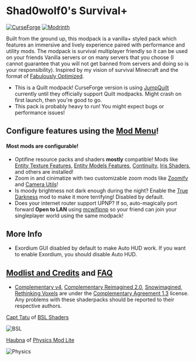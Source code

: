 # Shad0wolf0's Survival+
[![CurseForge](https://cf.way2muchnoise.eu/full_shad0wolf0s-survivalplus_downloads%20on%20CurseForge.svg?badge_style=for_the_badge)](https://www.curseforge.com/minecraft/modpacks/shad0wolf0s-survivalplus)
[![Modrinth](https://img.shields.io/modrinth/dt/shad0wolf0s-survivalplus?color=4&label=Download%20from%20Modrinth&style=for-the-badge)](https://modrinth.com/modpack/shad0wolf0s-survivalplus)

Built from the ground up, this modpack is a vanilla+ styled pack which features an immersive and lively experience paired with performance and utility mods. The modpack is survival multiplayer friendly so it can be used on your friends Vanilla servers or on many servers that you choose (I cannot guarantee that you will not get banned from servers and doing so is your responsibility). Inspired by my vision of survival Minecraft and the format of [Fabulously Optimized](https://modrinth.com/modpack/fabulously-optimized).

- This is a Quilt modpack! CurseForge version is using [JumpQuilt](https://www.curseforge.com/minecraft/mc-mods/jumpquilt) currently until they officially support Quilt modpacks. Might crash on first launch, then you're good to go.
- This pack is probably heavy to run! You might expect bugs or performance issues!

## Configure features using the [Mod Menu](https://modrinth.com/mod/modmenu)!
#### Most mods are configurable!
- Optifine resource packs and shaders **mostly** compatible! Mods like [Entity Texture Features](https://modrinth.com/mod/entitytexturefeatures), [Entity Models Features](https://modrinth.com/mod/entity-model-features), [Continuity](https://modrinth.com/mod/continuity), [Iris Shaders](https://modrinth.com/mod/iris), and others are installed!
- Zoom in and cinimatize with two customizable zoom mods like [Zoomify](https://modrinth.com/mod/zoomify) and [Camera Utils](https://modrinth.com/mod/camera-utils)!
- Is moody brightness not dark enough during the night? Enable the [True Darkness](https://modrinth.com/mod/true-darkness) mod to make it more terrifying! Disabled by default.
- Does your internet router support UPNP? If so, auto-magically port forward **Open to LAN** using [mcwifipnp](https://modrinth.com/mod/mcwifipnp) so your friend can join your singleplayer world using the same modpack!

## More Info
- Exordium GUI disabled by default to make Auto HUD work. If you want to enable Exordium, you should disable Auto HUD.

## [Modlist and Credits](https://github.com/Shad0wolf0/Shad0wolf0s-SurvivalPlus/wiki) and [FAQ](https://github.com/Shad0wolf0/Shad0wolf0s-SurvivalPlus/blob/main/faq.md)
- [Complementary v4](https://modrinth.com/shader/complementary-shaders-v4), [Complementary Reimagined 2.0](https://modrinth.com/shader/complementary-reimagined), [Snowimagined](https://modrinth.com/shader/snowimagined), [Rethinking Voxels](https://modrinth.com/shader/rethinking-voxels) are under the [Complementary Agreement 1.3](https://github.com/ComplementaryDevelopment/ComplementaryShadersV4/blob/main/License.txt) license. Any problems with these shaderpacks should be reported to their respective authors.

[Capt Tatu](https://bitslablab.com) of [BSL Shaders](https://modrinth.com/shader/bsl-shaders)

![BSL](https://cdn-raw.modrinth.com/data/aUvCh0I8/images/5c34ddae6001fa432ff329ea5b4ab6300c638c7e.png)

[Haubna](https://minecraftphysicsmod.com/) of [Physics Mod Lite](https://modrinth.com/mod/physicsmod)

![Physics](https://cdn-raw.modrinth.com/data/aUvCh0I8/images/d097519d827d1281386bee91a409b2c86a430d1e.png)
